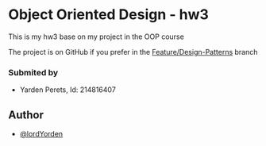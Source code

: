 # Object Oriented Design - hw3

This is my hw3 base on my project in the OOP course

The project is on GitHub if you prefer
in the [Feature/Design-Patterns](https://github.com/lordYorden/oop-hw/tree/Feature/Design-Patterns) branch

### Submited by

- Yarden Perets, Id: 214816407

## Author

- [@lordYorden](https://www.github.com/lordYorden)
